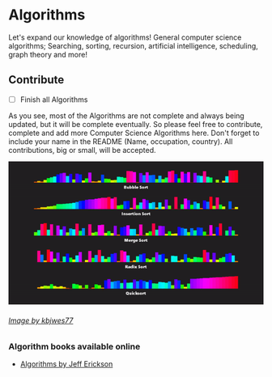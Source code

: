 # Algorithms
Let's expand our knowledge of algorithms! General computer science algorithms; Searching, sorting, recursion, artificial intelligence, scheduling, graph theory and more!

## Contribute
- [ ] Finish all Algorithms

As you see, most of the Algorithms are not complete and always being updated, but it will be complete eventually. So please feel free to contribute, complete and add more Computer Science Algorithms here. Don't forget to include your name in the README (Name, occupation, country). All contributions, big or small, will be accepted.

![alt text](https://github.com/unobatbayar/algorithms/blob/master/images/project7.gif)

###### [Image by kbjwes77](https://gfycat.com/flimsygivinghart-programming-algorithms-gamemaker-insertion)

### Algorithm books available online
 - [Algorithms by Jeff Erickson](http://jeffe.cs.illinois.edu/teaching/algorithms/book/Algorithms-JeffE.pdf)
